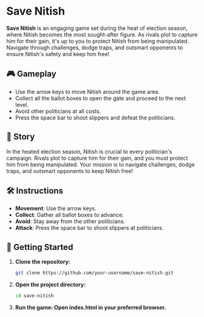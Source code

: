 # Save Nitish

**Save Nitish** is an engaging game set during the heat of election season, where Nitish becomes the most sought-after figure. As rivals plot to capture him for their gain, it's up to you to protect Nitish from being manipulated. Navigate through challenges, dodge traps, and outsmart opponents to ensure Nitish's safety and keep him free!

## 🎮 Gameplay

- Use the arrow keys to move Nitish around the game area.
- Collect all the ballot boxes to open the gate and proceed to the next level.
- Avoid other politicians at all costs.
- Press the space bar to shoot slippers and defeat the politicians.

## 📝 Story

In the heated election season, Nitish is crucial to every politician's campaign. Rivals plot to capture him for their gain, and you must protect him from being manipulated. Your mission is to navigate challenges, dodge traps, and outsmart opponents to keep Nitish free!

## 🛠️ Instructions

- **Movement**: Use the arrow keys.
- **Collect**: Gather all ballot boxes to advance.
- **Avoid**: Stay away from the other politicians.
- **Attack**: Press the space bar to shoot slippers at politicians.

## 🚀 Getting Started

1. **Clone the repository:**
   ```bash
   git clone https://github.com/your-username/save-nitish.git

2. **Open the project directory:**
   ```bash
   cd save-nitish
3. **Run the game: Open index.html in your preferred browser.**
